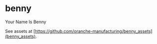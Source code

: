 # benny
 Your Name Is Benny

 See assets at [https://github.com/oranche-manufacturing/benny_assets](benny_assets).
